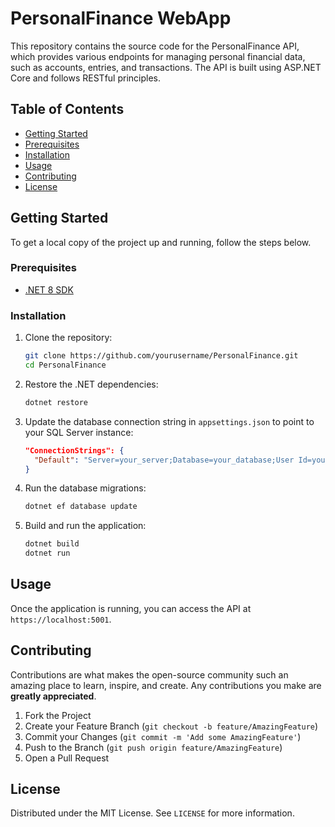 
# PersonalFinance WebApp

This repository contains the source code for the PersonalFinance API, which provides various endpoints for managing personal financial data, such as accounts, entries, and transactions. The API is built using ASP.NET Core and follows RESTful principles.

## Table of Contents

- [Getting Started](#getting-started)
- [Prerequisites](#prerequisites)
- [Installation](#installation)
- [Usage](#usage)
- [Contributing](#contributing)
- [License](#license)

## Getting Started

To get a local copy of the project up and running, follow the steps below.

### Prerequisites

- [.NET 8 SDK](https://dotnet.microsoft.com/download/dotnet/8.0)

### Installation

1. Clone the repository:
   ```sh
   git clone https://github.com/yourusername/PersonalFinance.git
   cd PersonalFinance
   ```

2. Restore the .NET dependencies:
   ```sh
   dotnet restore
   ```

3. Update the database connection string in `appsettings.json` to point to your SQL Server instance:
   ```json
   "ConnectionStrings": {
     "Default": "Server=your_server;Database=your_database;User Id=your_username;Password=your_password;"
   }
   ```

4. Run the database migrations:
   ```sh
   dotnet ef database update
   ```

5. Build and run the application:
   ```sh
   dotnet build
   dotnet run
   ```

## Usage

Once the application is running, you can access the API at `https://localhost:5001`.

## Contributing

Contributions are what makes the open-source community such an amazing place to learn, inspire, and create. Any contributions you make are **greatly appreciated**.

1. Fork the Project
2. Create your Feature Branch (`git checkout -b feature/AmazingFeature`)
3. Commit your Changes (`git commit -m 'Add some AmazingFeature'`)
4. Push to the Branch (`git push origin feature/AmazingFeature`)
5. Open a Pull Request

## License

Distributed under the MIT License. See `LICENSE` for more information.

